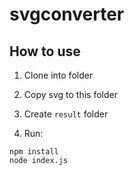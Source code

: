 # svgconverter

## How to use

1. Clone into folder

2. Copy svg to this folder

3. Create `result` folder

4. Run:

```
npm install 
node index.js
```
